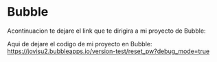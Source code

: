 # Bubble
Acontinuacion te dejare el link que te dirigira a mi proyecto de Bubble: 

Aqui de dejare el codigo de mi proyecto en Bubble: https://jovisu2.bubbleapps.io/version-test/reset_pw?debug_mode=true

<!doctype html>
<html lang="en">
<head>
<meta charset="utf-8">
<meta http-equiv="X-UA-Compatible" content="IE=edge,chrome=1">
<title>Bubble | No-code apps</title>
<script type="text/javascript">
    window.bubble_session_uid = '1713555765663x899276829893602700';
</script>
<script type="text/javascript">
    window.headers_source_maps = []
</script>
<script type="text/javascript">
function load_error_function (event) {
  return window.load_error_log.push({ msg: event.message, error_url: event.filename, line: event.lineno, col: event.colno })
}
window.load_error_log = [];
window.addEventListener('error', load_error_function);
window.disableLoadErrorFunction = function () {
  window.removeEventListener('error', load_error_function);
}
</script>
<meta name="referrer" content="origin">
<script type="text/javascript">
if (!window._bubble_page_load_data) {
  window._bubble_page_load_data = {}
}
if (!window._bubble_page_load_data.js_execution_timings) {
  window._bubble_page_load_data.js_execution_timings = {}
}
window._bubble_page_load_data.js_execution_timings['pre_early_js'] = Date.now();
</script><script type="text/javascript" crossorigin="anonymous" charset="UTF-8" src="/package/early_js/05ae9fe83d6b755291132aab9d325d70918aafd336da1bd91a41a31c8b25734b/early.js"></script><script type="text/javascript">
if (!window._bubble_page_load_data) {
  window._bubble_page_load_data = {}
}
if (!window._bubble_page_load_data.js_execution_timings) {
  window._bubble_page_load_data.js_execution_timings = {}
}
window._bubble_page_load_data.js_execution_timings['post_early_js'] = Date.now();
</script>
<script type="text/javascript">(function () {
    function onWebFontFinish () {
        window.google_web_fonts_active = true;
if (window.google_web_fonts_active_cb) {
    window.google_web_fonts_active_cb();
}
        (function fontface_loaded_snippet (font) {
  if (window.fontface_loaded == null) {
    window.fontface_loaded = {}
  }
  if (font != null) {
    window.fontface_loaded[font] = true
  } else {
    window.all_fontface_loaded = true
  }
  if (window.fontface_webfonts_loaded_cb) {
    return window.fontface_webfonts_loaded_cb(font)
  }
})()
    }
    const WebFontConfig = {'google': { families: ["Open Sans:regular","Open Sans:600","Open Sans:700"] },
        active: function() {
            onWebFontFinish()
        },
        inactive: function() {
            console.log('Failed to load all the fonts');
            onWebFontFinish()
        },
        fontinactive: function(family_name, fvd) {
            console.log('fontinactive being called for ' + family_name + ', Google says the fonts didnt render');
            onWebFontFinish()
        }
    }
        window.WebFont.load(WebFontConfig);
})();</script>
<script>
(function initialize_data() {
const xhr = new XMLHttpRequest();
xhr.onreadystatechange = function() {
    if (this.readyState === 4 && this.status === 200) {
        const data = JSON.parse(this.responseText);

        function init_data() {
            data.forEach(function(d) {
                Lib().db_instance().initialize_data(d.id, d.data, d.type, d.version);
            })
        }

        if (window.Lib) {
            init_data();
        } else {
            window.Lib_post_load = init_data;
        }
    }
};
xhr.open("GET", "https://jovisu2.bubbleapps.io/version-test/api/1.1/init/data?location=" + encodeURIComponent(window.location.href), true);
xhr.send();
})();
</script>
<script type="text/javascript">window.gm_key = "AIzaSyDrc7Z2Xh0LNmHty4bO9Jine0mnKpx6p9Q";</script>
<script type="text/javascript">window.glrl_key_status = false;</script>
<script type="text/javascript">window.bubble_page_load_id = "1713574753092x837";</script>
<script type="text/javascript">window.bubble_plp_token = "YLkAHBdvLlqv/jdHtFuhspF0zV9LlC8aI2G2HQR6tNA=";</script>
<script type="text/javascript">window.bubble_is_leanjs = false;</script>
<script type="text/javascript">window.bubble_shim_modules = false;</script>
<link rel="icon" type="image/png" href="https://e7402e0cf29781d63ea791e4b2761e4b.cdn.bubble.io/f1530294839424x143528842134401200/Icon-no-clearspace.png" />
<meta name="fragment" content="!">
<meta name="description" content="Bubble introduces a new way to build a web application. It’s a point-and-click programming tool. Bubble hosts all applications on its cloud platform.">
<meta name="description" content="Bubble introduces a new way to build a web application. It’s a point-and-click programming tool. Bubble hosts all applications on its cloud platform.">
<meta name="twitter:card" content="summary_large_image" />
<meta property="og:title" content="Bubble - Visual Programming" />
<meta name="twitter:title" content="Bubble - Visual Programming" />
<meta property="og:site_name" content="Bubble" />
<meta name="twitter:site_name" content="Bubble" />
<meta property="og:description" content="Build stuff without code and launch a startup without a tech-cofounder! Bubble is a visual programing language. Instead of typing code, use a visual editor to build applications. " />
<meta name="twitter:description" content="Build stuff without code and launch a startup without a tech-cofounder! Bubble is a visual programing language. Instead of typing code, use a visual editor to build applications. " />
<link rel="image_src" href="https://e7402e0cf29781d63ea791e4b2761e4b.cdn.bubble.io/f1673991650471x907829260206606500/URL%20Preview%20Image%20%E2%80%93%20Meta%20%E2%80%93%20Tagline.png" />
<meta property="og:image" content="https://e7402e0cf29781d63ea791e4b2761e4b.cdn.bubble.io/f1673991650471x907829260206606500/URL%20Preview%20Image%20%E2%80%93%20Meta%20%E2%80%93%20Tagline.png" />
<meta name="twitter:image:src" content="https://e7402e0cf29781d63ea791e4b2761e4b.cdn.bubble.io/f1673991650471x907829260206606500/URL%20Preview%20Image%20%E2%80%93%20Meta%20%E2%80%93%20Tagline.png" />
<meta property="og:url" content="https://jovisu2.bubbleapps.io/version-test/reset_pw?debug_mode=true" />
<meta property="og:type" content="website" />
<meta property="fb:app_id" content="340887986039814" />
<meta name="twitter:card" content="summary_large_image" />
<meta name="viewport" content="width=device-width,initial-scale=1.0">
<script type="text/javascript">window._p = '{"id":"app_free2","no_branding":false,"import_export_csv":false,"custom_domain":false}';</script>
<script type="text/javascript">window.bubble_page_name = "reset_pw";</script>
<script type="text/javascript">window.__bubble_module_mode = false;</script>
<link type="text/css" href="/package/run_css/cc389046dd6aaecb9a0d69667475fd369ee33fddb7aa304431667c3d963374f7/jovisu2/test/reset_pw/xfalse/xtrue/run.css" rel="stylesheet">
<script type="text/javascript">
if (!window._bubble_page_load_data) {
  window._bubble_page_load_data = {}
}
if (!window._bubble_page_load_data.js_execution_timings) {
  window._bubble_page_load_data.js_execution_timings = {}
}
window._bubble_page_load_data.js_execution_timings['pre_run_js'] = Date.now();
</script>
<script type="text/javascript" crossorigin="anonymous" charset="UTF-8" src="/package/pre_run_jquery_js/dee903a9e36db713e4c86d0cdd96d921e37be0c1293ed8dee29e2e4d7713b9ff/pre_run_jquery.js"></script>
<script type="text/javascript" crossorigin="anonymous" charset="UTF-8" src="/package/run_debug_js/17809af8f7a5d41e679ce7a66b6262f5ca5298bfdec87ea879440862b303f8ef/xfalse/x29/run_debug.js"></script>
<script type="text/javascript">
if (!window._bubble_page_load_data) {
  window._bubble_page_load_data = {}
}
if (!window._bubble_page_load_data.js_execution_timings) {
  window._bubble_page_load_data.js_execution_timings = {}
}
window._bubble_page_load_data.js_execution_timings['post_run_js'] = Date.now();
</script>
<script type="text/javascript">
if (!window._bubble_page_load_data) {
  window._bubble_page_load_data = {}
}
if (!window._bubble_page_load_data.js_execution_timings) {
  window._bubble_page_load_data.js_execution_timings = {}
}
window._bubble_page_load_data.js_execution_timings['pre_static_js'] = Date.now();
</script><script type="text/javascript" crossorigin="anonymous" charset="UTF-8" src="/package/static_js/f50a7038bcf31d2ff2554e7500bbc28581e2d85b1500df7fd5b1b02d31a4914d/jovisu2/test/reset_pw/xnull/xfalse/xtrue/xfalse/static.js"></script><script type="text/javascript">
if (!window._bubble_page_load_data) {
  window._bubble_page_load_data = {}
}
if (!window._bubble_page_load_data.js_execution_timings) {
  window._bubble_page_load_data.js_execution_timings = {}
}
window._bubble_page_load_data.js_execution_timings['post_static_js'] = Date.now();
</script>
<script type="text/javascript">
if (!window._bubble_page_load_data) {
  window._bubble_page_load_data = {}
}
if (!window._bubble_page_load_data.js_execution_timings) {
  window._bubble_page_load_data.js_execution_timings = {}
}
window._bubble_page_load_data.js_execution_timings['pre_dynamic_js'] = Date.now();
</script><script type="text/javascript" crossorigin="anonymous" charset="UTF-8" src="/package/dynamic_js/97a493f899b9cfc1f257af82a3d78ee8a557fa7be04ae812e7948550e790bc37/jovisu2/test/reset_pw/xnull/xfalse/xfalse/en_us/xfalse/xtrue/dynamic.js"></script><script type="text/javascript">
if (!window._bubble_page_load_data) {
  window._bubble_page_load_data = {}
}
if (!window._bubble_page_load_data.js_execution_timings) {
  window._bubble_page_load_data.js_execution_timings = {}
}
window._bubble_page_load_data.js_execution_timings['post_dynamic_js'] = Date.now();
</script>
<script type="text/javascript">window._bubble_page_load_data.js_execution_timings.plugin_js_start_execution = Date.now();</script>
<script type="text/javascript">window._bubble_page_load_data.js_execution_timings.plugin_js_end_execution = Date.now();</script>
</head>
<body><script type="text/javascript">
window.addEventListener('DOMContentLoaded', function () {
  if (window.appquery == null) {
    const css = document.createElement('style');
css.type='text/css';
css.appendChild(document.createTextNode(".warning-message-failure {padding: 30px; line-height: 1.5; white-space: pre; z-index: 1000000; position: fixed; width: 100%; height: 100%; background: white;}"));
document.getElementsByTagName("head")[0].appendChild(css);
const newDiv = document.createElement("div");
newDiv.className = "warning-message-failure";
newDiv.innerHTML = "Your browser was unable to load some necessary resources, contact your IT network administrator and ask them to allow access to <br><br>     d3dqmih97rcqmh.cloudfront.net <br>     e7402e0cf29781d63ea791e4b2761e4b.cdn.bubble.io/ <br>     d1muf25xaso8hp.cloudfront.net";
document.body.appendChild(newDiv);
    httpRequest = new XMLHttpRequest();
httpRequest.open('POST', '/user/m', true);
httpRequest.setRequestHeader('Content-Type', 'application/json');
httpRequest.send(JSON.stringify({measures: {page_load_error: 1, url: document.location.href, errors: window.load_error_log}}));
  };
});
</script><script type="text/javascript">window.addEventListener('DOMContentLoaded', function () {if (window.appquery && window.app == null) {const css = document.createElement('style');
css.type='text/css';
css.appendChild(document.createTextNode(".warning-message-failure {padding: 30px; line-height: 1.5; white-space: pre; z-index: 1000000; position: fixed; width: 100%; height: 100%; background: white;}"));
document.getElementsByTagName("head")[0].appendChild(css);
const newDiv = document.createElement("div");
newDiv.className = "warning-message-failure";
newDiv.innerHTML = "Your browser was unable to load the application data. We've been notified of the issue. Please try again in a few moments and make sure not to use ad-blockers.";
document.body.appendChild(newDiv);}});</script>
<img style="display: none;" src="data:image/gif;base64,R0lGODlhAQABAIAAAAAAAP///yH5BAEAAAAALAAAAAABAAEAAAIBRAA7" />
</body>
</html>
